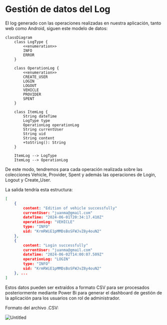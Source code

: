 # Gestión de datos del Log

El log generado con las operaciones realizadas en nuestra aplicación, tanto web como Android, siguen este modelo de datos:

```mermaid
classDiagram
    class LogType {
        <<enumeration>>
        INFO
        ERROR
    }

    class OperationLog {
        <<enumeration>>
        CREATE_USER
        LOGIN
        LOGOUT
        VEHICLE
        PROVIDER
        SPENT
    }

    class ItemLog {
        String dateTime
        LogType type
        OperationLog operationLog
        String currentUser
        String uid
        String content
        +toString(): String
    }

    ItemLog --> LogType
    ItemLog --> OperationLog

```

De este modo, tendremos para cada operación realizada sobre las colecciones Vehicle, Provider, Spent y además las operaciones de Login, Logout y Create_User.

La salida tendría esta estructura:

```json
[
	{
		content: "Edition of vehicle successfully"
		currentUser: "juanma@gmail.com"
		dateTime: "2024-06-01T20:34:17.410Z"
		operationLog: "VEHICLE"
		type: "INFO"
		uid: "KrmRWiE1pMMDsBoSFWJvZ8y4ouN2"
	},
	{
		content: "Login successfully"
		currentUser: "juanma@gmail.com"
		dateTime: "2024-06-02T14:00:07.509Z"
		operationLog: "LOGIN"
		type: "INFO"
		uid: "KrmRWiE1pMMDsBoSFWJvZ8y4ouN2"
	}, ...
]
```

Estos datos pueden ser extraídos a formato CSV para ser procesados posteriormente mediante Power Bi para generar el dashboard de gestión de la aplicación para los usuarios con rol de administrador.

Formato del archivo .CSV:

![Untitled](https://prod-files-secure.s3.us-west-2.amazonaws.com/61f51ecb-82e9-4fe4-9bad-70c506e29965/db6b0e6c-e59d-403d-89f4-d5a37f7b2d89/Untitled.png)
